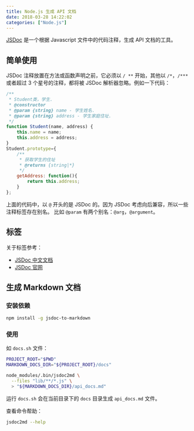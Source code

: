 ```yaml
---
title: Node.js 生成 API 文档
date: 2018-03-28 14:22:02
categories: ["Node.js"]
---
```


[JSDoc](http://usejsdoc.org/) 是一个根据 Javascript 文件中的代码注释，生成 API 文档的工具。

<!-- more -->

## 简单使用

JSDoc 注释放置在方法或函数声明之前，它必须以 `/ **` 开始，其他以 `/*`，`/***` 或者超过 3 个星号的注释，都将被 JSDoc 解析器忽略。例如一下代码：

```javascript
/**
 * Student类，学生.
 * @constructor
 * @param {string} name - 学生姓名.
 * @param {string} address - 学生家庭住址.
 */
function Student(name, address) {
    this.name = name;
    this.address = address;
}
Student.prototype={
    /**
     * 获取学生的住址
     * @returns {string|*}
     */
    getAddress: function(){
        return this.address;
    }
};
```

上面的代码中，以 `@` 开头的是 JSDoc 的。因为 JSDoc 考虑向后兼容，所以一些注释标签存在别名。 比如 `@param` 有两个别名：`@arg`，`@argument`。

## 标签

关于标签参考：

- [JSDoc 中文文档](http://www.css88.com/doc/jsdoc/tags.html)
- [JSDoc 官网](http://usejsdoc.org/)

## 生成 Markdown 文档

### 安装依赖

```bash
npm install -g jsdoc-to-markdown
```

### 使用

如 `docs.sh` 文件：

```bash
PROJECT_ROOT="$PWD"
MARKDOWN_DOCS_DIR="${PROJECT_ROOT}/docs"

node_modules/.bin/jsdoc2md \
  --files "lib/**/*.js" \
  > "${MARKDOWN_DOCS_DIR}/api_docs.md"
```

运行 `docs.sh` 会在当前目录下的 `docs` 目录生成 `api_docs.md` 文件。

查看命令帮助：

```bash
jsdoc2md --help
```
